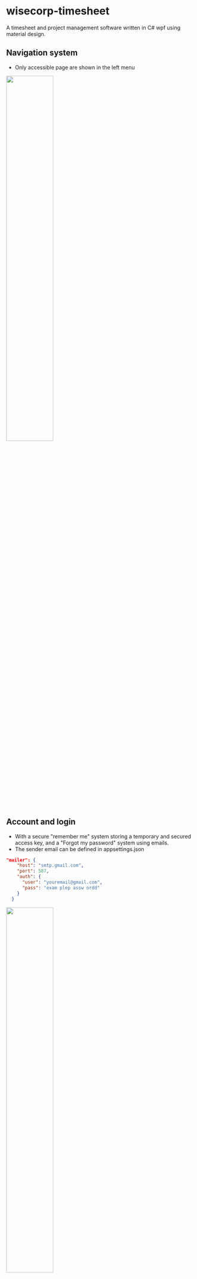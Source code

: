 # wisecorp-timesheet

A timesheet and project management software written in C# wpf using material design.

## Navigation system

- Only accessible page are shown in the left menu
<img src="https://github.com/user-attachments/assets/46800fde-4703-4971-a428-436178045815" width=50% height=50%>

## Account and login 
- With a secure "remember me" system storing a temporary and secured access key, and a "Forgot my password" system using emails.
- The sender email can be defined in appsettings.json
```json
"mailer": {
    "host": "smtp.gmail.com",
    "port": 587,
    "auth": {
      "user": "youremail@gmail.com",
      "pass": "exam plep assw ordd"
    }
  }
```
<img src="https://github.com/user-attachments/assets/c3ce8add-b80f-4c12-8248-ee0463507fde" width=50% height=50%>
<img src="https://github.com/user-attachments/assets/e1616700-c543-408b-9ea3-536744e810ac" width=50% height=50%>

- 3 accounts levels : Admin, Manager, User
- Can disable accounts
<img src="https://github.com/user-attachments/assets/5ea6bf9b-eb39-425c-8af9-c0bf78ffe9ba" width=50% height=50%>

- see profile
<img src="https://github.com/user-attachments/assets/06bc496f-ca68-49e2-b8cb-18c2ded158ef" width=50% height=50%>



## theme and language
<img src="https://github.com/user-attachments/assets/da6e5ce2-a66f-40ec-997e-0b15151f7bc9" width=50% height=50%>
<img src="https://github.com/user-attachments/assets/48527c52-4a36-4b20-8aeb-7edb46bae0ae" width=50% height=50%>

## Complete log system
- Everything is logged and can be accessed by the admin
<img src="https://github.com/user-attachments/assets/b5b2d6e0-7aba-402b-b184-af2097f3645a" width=50% height=50%>

- double click on a log to show more
<img src="https://github.com/user-attachments/assets/de86fbf9-d56e-4123-90e9-4ce649f586e1" width=50% height=50%>


## Project Management
- 2 ways to manage projects :
- In a tree-like structure 
<img src="https://github.com/user-attachments/assets/15a6615a-4691-49a0-b373-759bfc2d236f" width=50% height=50%>

- In a graph structure

<img src="https://github.com/user-attachments/assets/6b000c68-ab58-47d6-8a4a-b68be7d0f062" width=50% height=50%>

> The graph and navigable canvas was completely hand made on a simple canvas with buttons, path, coordinate.
- Can move a whole project branch and its subproject to another project 
<img src="https://github.com/user-attachments/assets/bf6e15c7-1cc4-4325-9d05-78697a7030c3" width=30% height=30%>
<img src="https://github.com/user-attachments/assets/877f3745-f68e-40d3-a7e8-5ee489b39a7b" width=30% height=30%>

> Here the project "test 25" was assigned as a sub project of "test" with its sub projects kept, editing the access permissions as well


- Click on a project to open and edit infos

<img src="https://github.com/user-attachments/assets/d6bf4da6-4edd-4458-a8b8-48d988c4d048" width=50% height=50%>

- Assign people to a project

<img src="https://github.com/user-attachments/assets/b70a8540-a19e-4c93-87a8-7b451428d867" width=50% height=50%>

> Assigning someone to a project and editing it can only be done by the admins or managers that are assigned to the project or created it  
> Assigning someone to a project give him access to all sub tasks of the project  
> We can show/hide disabled projects  
> We can assign a whole departement to a project  
> Able to dupplicate or disable a whole branch  
> We keep anb history of all worked hour, and a project can only be deleted if it has no worked hour. Project with hours worked on are only disabled and still shows up in employees times sheets  


